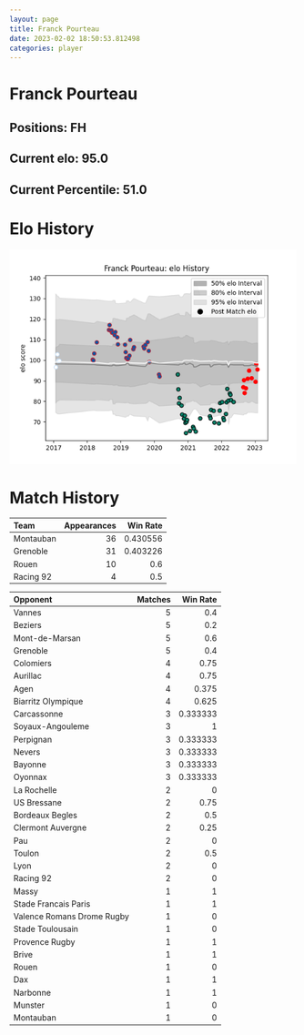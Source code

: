 ```yaml
---  
layout: page  
title: Franck Pourteau  
date: 2023-02-02 18:50:53.812498  
categories: player  
---
```

# Franck Pourteau

## Positions: FH

## Current elo: 95.0

## Current Percentile: 51.0

# Elo History


![elo history](history_FranckPourteau.png)
# Match History


| Team      |   Appearances |   Win Rate |
|:----------|--------------:|-----------:|
| Montauban |            36 |   0.430556 |
| Grenoble  |            31 |   0.403226 |
| Rouen     |            10 |   0.6      |
| Racing 92 |             4 |   0.5      |

| Opponent                   |   Matches |   Win Rate |
|:---------------------------|----------:|-----------:|
| Vannes                     |         5 |   0.4      |
| Beziers                    |         5 |   0.2      |
| Mont-de-Marsan             |         5 |   0.6      |
| Grenoble                   |         5 |   0.4      |
| Colomiers                  |         4 |   0.75     |
| Aurillac                   |         4 |   0.75     |
| Agen                       |         4 |   0.375    |
| Biarritz Olympique         |         4 |   0.625    |
| Carcassonne                |         3 |   0.333333 |
| Soyaux-Angouleme           |         3 |   1        |
| Perpignan                  |         3 |   0.333333 |
| Nevers                     |         3 |   0.333333 |
| Bayonne                    |         3 |   0.333333 |
| Oyonnax                    |         3 |   0.333333 |
| La Rochelle                |         2 |   0        |
| US Bressane                |         2 |   0.75     |
| Bordeaux Begles            |         2 |   0.5      |
| Clermont Auvergne          |         2 |   0.25     |
| Pau                        |         2 |   0        |
| Toulon                     |         2 |   0.5      |
| Lyon                       |         2 |   0        |
| Racing 92                  |         2 |   0        |
| Massy                      |         1 |   1        |
| Stade Francais Paris       |         1 |   1        |
| Valence Romans Drome Rugby |         1 |   0        |
| Stade Toulousain           |         1 |   0        |
| Provence Rugby             |         1 |   1        |
| Brive                      |         1 |   1        |
| Rouen                      |         1 |   0        |
| Dax                        |         1 |   1        |
| Narbonne                   |         1 |   1        |
| Munster                    |         1 |   0        |
| Montauban                  |         1 |   0        |